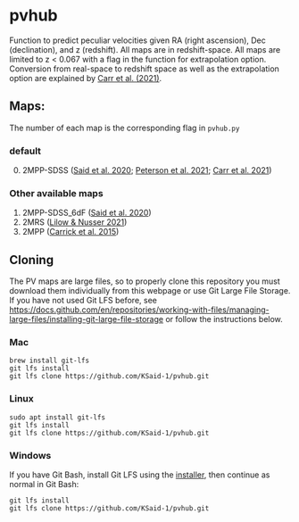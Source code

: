 # pvhub
Function to predict peculiar velocities given RA (right ascension), Dec (declination), and z (redshift). All maps are in redshift-space.
All maps are limited to z < 0.067 with a flag in the function for extrapolation option. Conversion from real-space to redshift space as well as 
the extrapolation option are explained by [Carr et al. (2021)](https://ui.adsabs.harvard.edu/abs/2021arXiv211201471C).  
## Maps:
The number of each map is the corresponding flag in `pvhub.py`
### default
0. 2MPP-SDSS ([Said et al. 2020](https://ui.adsabs.harvard.edu/abs/2020MNRAS.497.1275S); [Peterson et al. 2021](https://ui.adsabs.harvard.edu/abs/2021arXiv211003487P); [Carr et al. 2021](https://ui.adsabs.harvard.edu/abs/2021arXiv211201471C)) 
### Other available maps
1. 2MPP-SDSS_6dF ([Said et al. 2020](https://ui.adsabs.harvard.edu/abs/2020MNRAS.497.1275S))
2. 2MRS ([Lilow & Nusser 2021](https://ui.adsabs.harvard.edu/abs/2021MNRAS.507.1557L))
3. 2MPP ([Carrick et al. 2015](https://ui.adsabs.harvard.edu/abs/2015MNRAS.450..317C))
## Cloning
The PV maps are large files, so to properly clone this repository you must download them individually from this webpage or use Git Large File Storage. If you have not used Git LFS before, see https://docs.github.com/en/repositories/working-with-files/managing-large-files/installing-git-large-file-storage or follow the instructions below.
### Mac 
    brew install git-lfs
    git lfs install
    git lfs clone https://github.com/KSaid-1/pvhub.git
### Linux
    sudo apt install git-lfs
    git lfs install
    git lfs clone https://github.com/KSaid-1/pvhub.git
### Windows
If you have Git Bash, install Git LFS using the [installer](https://git-lfs.github.com), then continue as normal in Git Bash:

    git lfs install
    git lfs clone https://github.com/KSaid-1/pvhub.git

